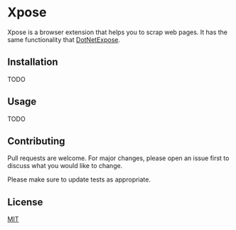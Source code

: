 # Xpose

Xpose is a browser extension that helps you to scrap web pages. It has the same functionality that [DotNetExpose](https://github.com/joao2391/DotNetExpose).
## Installation

TODO

## Usage

TODO

## Contributing
Pull requests are welcome. For major changes, please open an issue first to discuss what you would like to change.

Please make sure to update tests as appropriate.

## License
[MIT](https://choosealicense.com/licenses/mit/)
